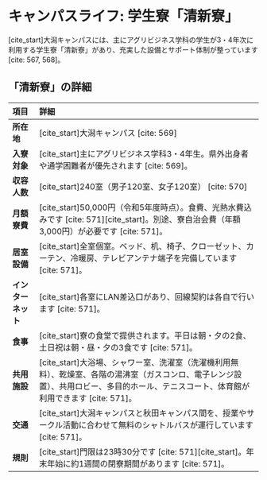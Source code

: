 # キャンパスライフ: 学生寮「清新寮」

[cite_start]大潟キャンパスには、主にアグリビジネス学科の学生が3・4年次に利用する学生寮「清新寮」があり、充実した設備とサポート体制が整っています [cite: 567, 568]。

## 「清新寮」の詳細

| 項目 | 詳細 |
| :--- | :--- |
| **所在地** | [cite_start]大潟キャンパス [cite: 569] |
| **入寮対象** | [cite_start]主にアグリビジネス学科3・4年生。県外出身者や通学困難者が優先されます [cite: 569]。 |
| **収容人数** | [cite_start]240室（男子120室、女子120室） [cite: 570] |
| **月額寮費** | [cite_start]50,000円（令和5年度時点）。食費、光熱水費込みです [cite: 571][cite_start]。別途、寮自治会費（年額3,000円）が必要です [cite: 571]。 |
| **居室設備** | [cite_start]全室個室。ベッド、机、椅子、クローゼット、カーテン、冷暖房、テレビアンテナ端子を完備しています [cite: 571]。 |
| **インターネット** | [cite_start]各室にLAN差込口があり、回線契約は各自で行います [cite: 571]。 |
| **食事** | [cite_start]寮の食堂で提供されます。平日は朝・夕の2食、土日祝は朝・昼・夕の3食です [cite: 571]。 |
| **共用施設** | [cite_start]大浴場、シャワー室、洗濯室（洗濯機利用無料）、乾燥室、各階の湯沸室（ガスコンロ、電子レンジ設置）、共用ロビー、多目的ホール、テニスコート、体育館が利用できます [cite: 571]。 |
| **交通** | [cite_start]大潟キャンパスと秋田キャンパス間を、授業やサークル活動に合わせて無料のシャトルバスが運行しています [cite: 571]。 |
| **規則** | [cite_start]門限は23時30分です [cite: 571][cite_start]。年末年始に約1週間の閉寮期間があります [cite: 571]。 |